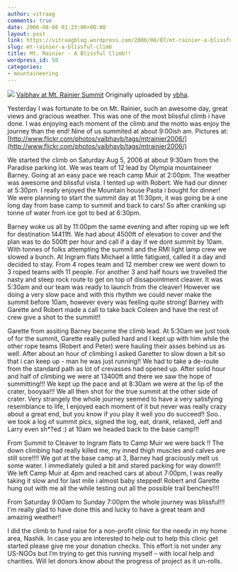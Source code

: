 ```yaml
---
author: vitraag
comments: true
date: 2006-08-08 01:23:00+00:00
layout: post
link: https://vitraagblog.wordpress.com/2006/08/07/mt-rainier-a-blissful-climb/
slug: mt-rainier-a-blissful-climb
title: Mt. Rainier - A Blissful Climb!!
wordpress_id: 50
categories:
- mountaineering
---
```


[![](http://static.flickr.com/57/209590689_d5dbf3efc9_m.jpg)](http://www.flickr.com/photos/vaibhavb/209590689/)
[Vaibhav at Mt. Rainier Summit](http://www.flickr.com/photos/vaibhavb/209590689/)
Originally uploaded by [vbha](http://www.flickr.com/people/vaibhavb/). 



Yesterday I was fortunate to be on Mt. Rainier, such an awesome day, great views and gracious weather. This was one of the most blissful climb i have done. I was enjoying each moment of the climb and the motto was enjoy the journey than the end! Nine of us summited at about 9:00ish am. Pictures at: [http://www.flickr.com/photos/vaibhavb/tags/mtrainier2006/](http://www.flickr.com/photos/vaibhavb/tags/mtrainier2006/)

We started the climb on Saturday Aug 5, 2006 at about 9:30am from the Paradise parking lot. We was team of 12 lead by Olympia mountaineer Barney. Going at an easy pace we reach camp Muir at 2:00pm. The weather was awesome and blissful vista. I tented up with Robert. We had our dinner at 5:30pm. I really enjoyed the Mountain house Pasta i bought for dinner! We were planning to start the summit day at 11:30pm, it was going be a one long day from base camp to summit and back to cars! So after cranking up tonne of water from ice got to bed at 6:30pm.

Barney woke us all by 11:00pm the same evening and after roping up we left for destination 14411ft. We had about 4500ft of elevation to cover and the plan was to do 500ft per hour and call if a day if we dont summit by 10am. With tonnes of folks attempting the summit and the RMI light lamp crew we slowed a bunch. At Ingram flats Michael a little fatigued, called it a day and decided to stay. From 4 ropes team and 12 member crew we went down to 3 roped teams with 11 people. For another 3 and half hours we travelled the nasty and steep rock route to get on top of dissapointment cleaver. It was 5:30am and our team was ready to launch from the cleaver! However we doing a very slow pace and with this rhythm we could never make the summit before 10am, however every was feeling quite strong! Barney with Garette and Robert made a call to take back Coleen and have the rest of crew give a shot to the summit!!

Garette from assiting Barney become the climb lead. At 5:30am we just took of for the summit, Garette really pulled hard and I kept up with him while the other rope teams (Robert and Peter) were hauling their asses behind us as well. After about an hour of climbing I asked Garetter to slow down a bit so that i can keep up - man he was just running!! We had to take a de-route from the standard path as lot of crevasses had opened up. After solid hour and half of climbing we were at 13400ft and there we saw the hope of summitting!!! We kept up the pace and at 8:30am we were at the lip of the crater, booyaa!!! We all then shot for the true summit at the other side of crater. Very strangely the whole journey seemed to have a very satisfying resemblance to life, I enjoyed each moment of it but never was really crazy about a great end, but you know if you play it well you do succeed!! Soo.. we took a log of summit pics, signed the log, eat, drank, relaxed, Jeff and Larry even sh*?ed :) at 10am we headed back to the base camp!!!

From Summit to Cleaver to Ingram flats to Camp Muir we were back !! The down climbing had really killed me, my inned thigh muscles and calves are still sore!!!! We got at the base camp at 3, Barney had graciously melt us some water. I immediately guled a bit and stared packing for way down!!! We left Camp Muir at 4pm and reached cars at about 7:00pm, I was really taking it slow and for last mile i almost baby stepped! Robert and Garette hung out with me all the while testing out all the possible trail benches!!!!

From Saturday 9:00am to Sunday 7:00pm the whole journey was blissful!!! I'm really glad to have done this and lucky to have a great team and amazing weather!!

I did the climb to fund raise for a non-profit clinic for the needy in my home area, Nashik. In case you are interested to help out to help this clinic get started please give me your donation checks. This effort is not under any US-NGOs but I’m trying to get this running myself – with local help and charities. Will let donors know about the progress of project as it un-rolls.
